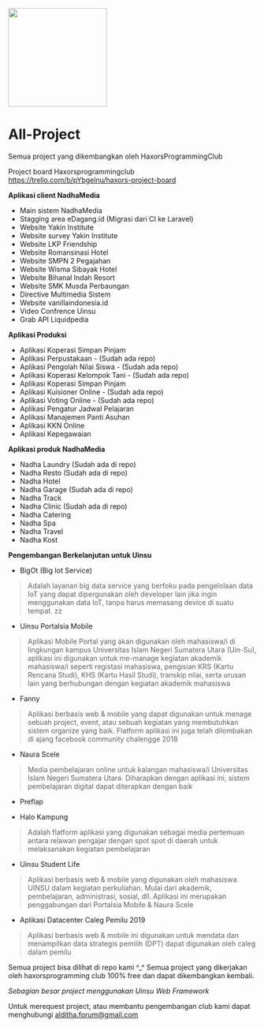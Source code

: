 <img src='https://avatars1.githubusercontent.com/u/44484256?s=460&u=fa6df5a9dd71657610e26ccdd0c5f03d85cb9296&v=4' width='200'>

# All-Project
Semua project yang dikembangkan oleh HaxorsProgrammingClub

Project board Haxorsprogrammingclub
https://trello.com/b/pYbgelnu/haxors-project-board

<strong> Aplikasi client NadhaMedia</strong>
- Main sistem NadhaMedia 
- Stagging area eDagang.id (Migrasi dari CI ke Laravel)
- Website Yakin Institute
- Website survey Yakin Institute
- Website LKP Friendship
- Website Romansinasi Hotel
- Website SMPN 2 Pegajahan
- Website Wisma Sibayak Hotel
- Website Bihanal Indah Resort
- Website SMK Musda Perbaungan
- Directive Multimedia Sistem
- Website vanillaindonesia.id
- Video Confrence Uinsu
- Grab API Liquidpedia 

<strong> Aplikasi Produksi </strong>

- Aplikasi Koperasi Simpan Pinjam
- Aplikasi Perpustakaan - (Sudah ada repo)
- Aplikasi Pengolah Nilai Siswa - (Sudah ada repo)
- Aplikasi Koperasi Kelompok Tani - (Sudah ada repo)
- Aplikasi Koperasi Simpan Pinjam
- Aplikasi Kuisioner Online - (Sudah ada repo)
- Aplikasi Voting Online - (Sudah ada repo)
- Aplikasi Pengatur Jadwal Pelajaran
- Aplikasi Manajemen Panti Asuhan
- Aplikasi KKN Online
- Aplikasi Kepegawaian

<strong> Aplikasi produk NadhaMedia </strong>

- Nadha Laundry (Sudah ada di repo)
- Nadha Resto (Sudah ada di repo)
- Nadha Hotel 
- Nadha Garage (Sudah ada di repo)
- Nadha Track
- Nadha Clinic (Sudah ada di repo)
- Nadha Catering
- Nadha Spa 
- Nadha Travel
- Nadha Kost

<strong> Pengembangan Berkelanjutan untuk Uinsu</strong>

- BigOt (Big Iot Service)
> Adalah layanan big data service yang berfoku pada pengelolaan data IoT yang dapat dipergunakan oleh developer lain jika ingin menggunakan data IoT, tanpa harus memasang device di suatu tempat. zz

- Uinsu Portalsia Mobile
> Aplikasi Mobile Portal yang akan digunakan oleh mahasiswa/i di lingkungan kampus Universitas Islam Negeri Sumatera Utara (Uin-Su), aplikasi ini digunakan untuk me-manage kegiatan akademik mahasiswa/i seperti registasi mahasiswa, pengisian KRS (Kartu Rencana Studi), KHS (Kartu Hasil Studi), transkip nilai, serta urusan lain yang berhubungan dengan kegiatan akademik mahasiswa  

- Fanny
> Aplikasi berbasis web & mobile yang dapat digunakan untuk menage sebuah project, event, atau sebuah kegiatan yang membutuhkan sistem organize yang baik. Flatform aplikasi ini juga telah dilombakan di ajang facebook community chalengge 2018

- Naura Scele
> Media pembelajaran online untuk kalangan mahasiswa/i Universitas Islam Negeri Sumatera Utara. Diharapkan dengan aplikasi ini, sistem pembelajaran digital dapat diterapkan dengan baik

- Preflap

- Halo Kampung
> Adalah flatform aplikasi yang digunakan sebagai media pertemuan antara relawan pengajar dengan spot spot di daerah untuk melaksanakan kegiatan pembelajaran

- Uinsu Student Life
> Aplikasi berbasis web & mobile yang digunakan oleh mahasiswa UINSU dalam kegiatan perkuliahan. Mulai dari akademik, pembelajaran, administrasi, sosial, dll. Aplikasi ini merupakan penggabungan dari Portalsia Mobile & Naura Scele

- Aplikasi Datacenter Caleg Pemilu 2019
> Aplikasi berbasis web & mobile ini digunakan untuk mendata dan menampilkan data strategis pemilih (DPT) dapat digunakan oleh caleg dalam pemilu

Semua project bisa dilihat di repo kami ^_^
Semua project yang dikerjakan oleh haxorsprogramming club 100% free dan dapat dikembangkan kembali. 

<i>Sebagian besar project menggunakan Uinsu Web Framework</i>

Untuk merequest project, atau membantu pengembangan club kami dapat menghubungi alditha.forum@gmail.com

